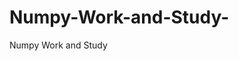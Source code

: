    # Numpy-Work-and-Study-
Numpy Work and Study 
                
                
              
                                  
                                    
                                                                                               
                                                                                                                                              
                                 
                                                                          
                                           
                    
